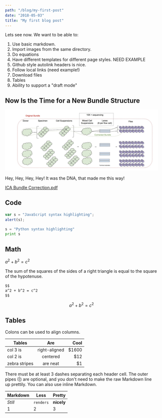 ```yaml
---
path: "/blog/my-first-post"
date: "2018-05-03"
title: "My first blog post"
---
```


Lets see now. We want to be able to:

1. Use basic markdown.
1. Import images from the same directory.
1. Do equations
1. Have different templates for different page styles.  NEED EXAMPLE
1. Github style autolink headers is nice.
1. Follow local links (need example!)
1. Download files
1. Tables
1. Ability to support a "draft mode"


## Now Is the Time for a New Bundle Structure

![New Bundle Structure](newBundle.png)

Hey, Hey, Hey, Hey! It was the DNA, that made me this way!

[ICA Bundle Correction.pdf](ICABundleCorrection.pdf)



## Code

```javascript
var s = "JavaScript syntax highlighting";
alert(s);
```

```python
s = "Python syntax highlighting"
print s
```


## Math

$a^2 + b^2 = c^2$

The sum of the squares of the sides of a right triangle is equal to the square of the hypotenuse.

```
$$
a^2 + b^2 = c^2
$$
```


$$
a^2 + b^2 = c^2
$$

## Tables

Colons can be used to align columns.

| Tables        | Are           | Cool  |
| ------------- |:-------------:| -----:|
| col 3 is      | right-aligned | $1600 |
| col 2 is      | centered      |   $12 |
| zebra stripes | are neat      |    $1 |

There must be at least 3 dashes separating each header cell.
The outer pipes (|) are optional, and you don't need to make the
raw Markdown line up prettily. You can also use inline Markdown.

Markdown | Less | Pretty
--- | --- | ---
*Still* | `renders` | **nicely**
1 | 2 | 3
